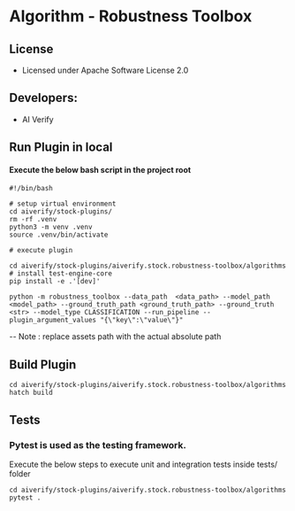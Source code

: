 # Algorithm - Robustness Toolbox

## License
* Licensed under Apache Software License 2.0

## Developers:
* AI Verify

## Run Plugin in local
#### Execute the below bash script in the project root
```
#!/bin/bash

# setup virtual environment
cd aiverify/stock-plugins/
rm -rf .venv
python3 -m venv .venv
source .venv/bin/activate

# execute plugin

cd aiverify/stock-plugins/aiverify.stock.robustness-toolbox/algorithms
# install test-engine-core 
pip install -e .'[dev]'

python -m robustness_toolbox --data_path  <data_path> --model_path <model_path> --ground_truth_path <ground_truth_path> --ground_truth <str> --model_type CLASSIFICATION --run_pipeline --plugin_argument_values "{\"key\":\"value\"}"

```
--  Note : replace assets path with the actual absolute path

## Build Plugin
```
cd aiverify/stock-plugins/aiverify.stock.robustness-toolbox/algorithms
hatch build
```
## Tests
### Pytest is used as the testing framework.
Execute the below steps to execute unit and integration tests inside tests/ folder
```
cd aiverify/stock-plugins/aiverify.stock.robustness-toolbox/algorithms
pytest .
```
